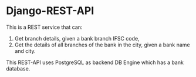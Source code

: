 # Django-REST-API

This is a REST service that can:
1. Get branch details, given a bank branch IFSC code,
2. Get the details of all branches of the bank in the city, given a bank name and city.

This REST-API uses PostgreSQL as backend DB Engine which has a bank database.
